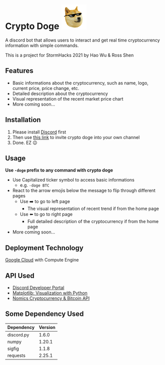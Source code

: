 # Crypto Doge <img src="./doge-deal-with-it.png" alt="doge" width="80"/>

A discord bot that allows users to interact and get real time cryptocurrency information with simple commands.

This is a project for StormHacks 2021 by Hao Wu & Ross Shen

## Features

-   Basic informations about the cryptocurrency, such as name, logo, current price, price change, etc.
-   Detailed description about the cryptocurrency
-   Visual representation of the recent market price chart
-   More coming soon...

## Installation

1. Please install [Discord](https://discord.com) first
2. Then use
   [this link](https://discord.com/api/oauth2/authorize?client_id=812810587167522826&permissions=257088&scope=bot)
   to invite crypto doge into your own channel
3. Done. EZ 😉

## Usage

**Use `-doge` prefix to any command with crypto doge**

-   Use Capitalized ticker symbol to access basic informations
    -   e.g. `-doge BTC`
-   React to the arrow emojis below the message to flip through different pages
    -   Use ➡️ to go to left page
        -   The visual representation of recent trend if from the home page
    -   Use ⬅️ to go to right page
        -   Full detailed description of the cryptocurrency if from the home page
-   More coming soon...

## Deployment Technology

[Google Cloud](https://cloud.google.com) with Compute Engine

## API Used

-   [Discord Developer Portal](https://discord.com/developers/applications)
-   [Matplotlib: Visualization with Python](https://matplotlib.org/stable/index.html)
-   [Nomics Cryptocurrency & Bitcoin API](https://nomics.com)

## Some Dependency Used

| Dependency | Version |
| ---------- | ------- |
| discord.py | 1.6.0   |
| numpy      | 1.20.1  |
| sigfig     | 1.1.8   |
| requests   | 2.25.1  |
